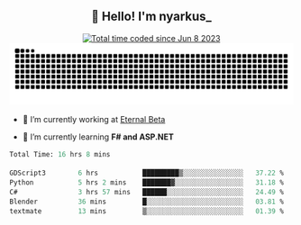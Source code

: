 <h2 align="center">👋 Hello! I'm nyarkus_</h2>
<p align="center">
  <a href="https://wakatime.com/@8f9aa332-6725-4e00-a5d9-b2317a4b74a6">
    <img src="https://wakatime.com/badge/user/8f9aa332-6725-4e00-a5d9-b2317a4b74a6.svg" alt="Total time coded since Jun 8 2023" />
  </a>
  <br>
  <img src = "https://github.com/nyarkus/nyarkus/blob/output/github-snake-dark.svg">
</p>

- 🔭 I’m currently working at [Eternal Beta](https://github.com/Kacianoki/Eternal-Beta)
<!--- 💬 Ask me about **nothing :<**-->
- 🌱 I’m currently learning **F# and ASP.NET**

<!--START_SECTION:waka-->

```fs
Total Time: 16 hrs 8 mins

GDScript3        6 hrs           █████████▒░░░░░░░░░░░░░░░   37.22 %
Python           5 hrs 2 mins    ███████▓░░░░░░░░░░░░░░░░░   31.18 %
C#               3 hrs 57 mins   ██████░░░░░░░░░░░░░░░░░░░   24.49 %
Blender          36 mins         █░░░░░░░░░░░░░░░░░░░░░░░░   03.81 %
textmate         13 mins         ▒░░░░░░░░░░░░░░░░░░░░░░░░   01.39 %
```

<!--END_SECTION:waka-->
